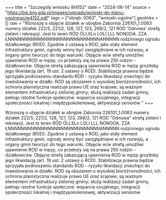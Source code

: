 +++
title = "Szczegóły wniosku W4152"
date = "2024-06-14"
source = "https://bip.brg.gda.pl/images/uploads/wnioski-do-planu-ogolnego/w4152.pdf"
tags = ["obręb: 0063", "wnioski-ogolne"]
geolinks = []
raw = "Wznoszę o objęcie działek w obrębie Zabornia 226101_1.0063 numery działek 222/5, 221/2, 128, 127, 123, 268/2, 121 ROD 'Odnowa' strefą zieleni i rekreacji. Jest to teren RÓD ÓLLSLo LOLI LLL NONOOA. ZZA ŁNNNNNNNNNNNNNNNNNNNNNNNNNNNNANNNNN rodzinnego ogrodu działkowego (ROD). Zgodnie z ustawą o ROD, jako stały element infrastruktury gmin, ogrody winny być uwzględniane w ich rozwoju, a organy gmin tworzyć do tego warunki. Objęcie w/w strefą umożliwi ujawnienie ROD w mpzp, co przełoży się na prawa 250 rodzin - działkowców. Objęcie strefą zakazującą ujawnienia ROD w mpzp groziłoby jego likwidacją (art. 19 ust. 2 ustawy o ROD). Stabilizacja prawna będzie sprzyjała podnoszeniu standardu ROD - ryzyko likwidacji zniechęci do inwestowania w działki. ROD są obszarem o wysokiej bioróżnorodności, ich ochrona planistyczna realizuje prawo UE oraz krajowe; są ważnym elementem infrastruktury zielonej gminy; służą realizacji zadań gminy, pełniąc istotne funkcje społeczne: wsparcia socjalnego, integracji społeczności lokalnej i międzypokoleniowej, aktywizacji seniorów "
+++

Wznoszę o objęcie działek w obrębie Zabornia 226101_1.0063 numery działek
222/5, 221/2, 128, 127, 123, 268/2, 121 ROD "Odnowa" strefą zieleni i rekreacji. Jest to teren
RÓD ÓLLSLo LOLI LLL NONOOA. ZZA ŁNNNNNNNNNNNNNNNNNNNNNNNNNNNNANNNNN
rodzinnego ogrodu działkowego (ROD). Zgodnie z ustawą o ROD, jako stały element
infrastruktury gmin, ogrody winny być uwzględniane w ich rozwoju, a organy gmin tworzyć do
tego warunki. Objęcie w/w strefą umożliwi ujawnienie ROD w mpzp, co przełoży się na prawa
250 rodzin - działkowców. Objęcie strefą zakazującą ujawnienia ROD w mpzp groziłoby jego
likwidacją (art. 19 ust. 2 ustawy o ROD). Stabilizacja prawna będzie sprzyjała podnoszeniu
standardu ROD - ryzyko likwidacji zniechęci do inwestowania w działki. ROD są obszarem o
wysokiej bioróżnorodności, ich ochrona planistyczna realizuje prawo UE oraz krajowe; są
ważnym elementem infrastruktury zielonej gminy; służą realizacji zadań gminy, pełniąc istotne
funkcje społeczne: wsparcia socjalnego, integracji społeczności lokalnej i międzypokoleniowej,
aktywizacji seniorów



